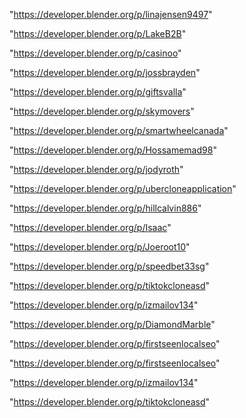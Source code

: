 "https://developer.blender.org/p/linajensen9497"

"https://developer.blender.org/p/LakeB2B"

"https://developer.blender.org/p/casinoo"

"https://developer.blender.org/p/jossbrayden"

"https://developer.blender.org/p/giftsvalla"

"https://developer.blender.org/p/skymovers"

"https://developer.blender.org/p/smartwheelcanada"

"https://developer.blender.org/p/Hossamemad98"

"https://developer.blender.org/p/jodyroth"

"https://developer.blender.org/p/ubercloneapplication"

"https://developer.blender.org/p/hillcalvin886"

"https://developer.blender.org/p/Isaac"

"https://developer.blender.org/p/Joeroot10"

"https://developer.blender.org/p/speedbet33sg"

"https://developer.blender.org/p/tiktokcloneasd"

"https://developer.blender.org/p/izmailov134"

"https://developer.blender.org/p/DiamondMarble"

"https://developer.blender.org/p/firstseenlocalseo"

 
"https://developer.blender.org/p/firstseenlocalseo"


"https://developer.blender.org/p/izmailov134"


"https://developer.blender.org/p/tiktokcloneasd"


 
